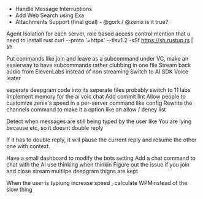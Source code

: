 - Handle Message Interruptions
- Add Web Search using Exa
- Attachments Support
  (final goal) - @gork / @zenix is it true?

Agent Isolation for each server, role based access control
mention that u need to install rust curl --proto '=https' --tlsv1.2 -sSf https://sh.rustup.rs | sh

Put commands like join and leave as a subcommand under VC, make an easierway to have subcommands rather clubbing in one file
Stream back audio from ElevenLabs instead of non streaming
Switch to AI SDK Voice leater

seperate deepgram code into its seperate files
probably switch to 11 labs
Implement memory for the ai voic chat
Add commit lint
Allow people to customize zenix's speed in a per-server command like config
Rewrite the channels command to make it a option like an allow / deney list

Detect when messages are still being typed by the user like
You are lying
because
etc, so it doesnt double reply

If it has to double reply, it will pause the current reply and resume the other one with context.

Have a small dashboard to modify the bots setting
Add a chat command to chat with the AI use thinking when thinkin
Figure out the issue if you join and close stream multilpe deepgram thigns are kept

When the user is typiung increase speed , calculate WPMinstead of the slow thing 